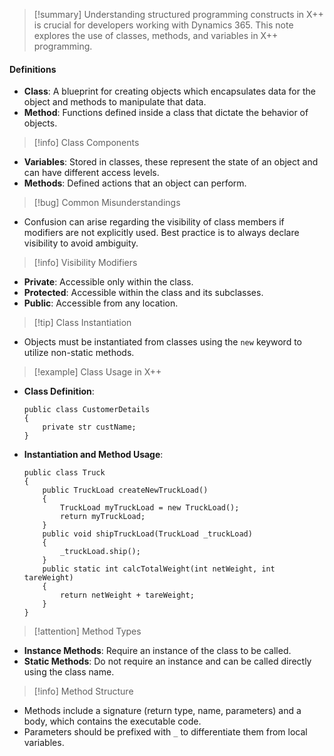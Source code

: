 >[!summary]
>Understanding structured programming constructs in X++ is crucial for developers working with Dynamics 365. This note explores the use of classes, methods, and variables in X++ programming.

#### Definitions
- **Class**: A blueprint for creating objects which encapsulates data for the object and methods to manipulate that data.
- **Method**: Functions defined inside a class that dictate the behavior of objects.

>[!info] Class Components
- **Variables**: Stored in classes, these represent the state of an object and can have different access levels.
- **Methods**: Defined actions that an object can perform.

>[!bug] Common Misunderstandings
- Confusion can arise regarding the visibility of class members if modifiers are not explicitly used. Best practice is to always declare visibility to avoid ambiguity.

>[!info] Visibility Modifiers
- **Private**: Accessible only within the class.
- **Protected**: Accessible within the class and its subclasses.
- **Public**: Accessible from any location.

>[!tip] Class Instantiation
- Objects must be instantiated from classes using the `new` keyword to utilize non-static methods.

>[!example] Class Usage in X++
- **Class Definition**:
  ```x++
  public class CustomerDetails
  {
      private str custName;
  }
  ```
- **Instantiation and Method Usage**:
  ```x++
  public class Truck
  {
      public TruckLoad createNewTruckLoad()
      {
          TruckLoad myTruckLoad = new TruckLoad();
          return myTruckLoad;
      }
      public void shipTruckLoad(TruckLoad _truckLoad)
      {
          _truckLoad.ship();
      }
      public static int calcTotalWeight(int netWeight, int tareWeight)
      {
          return netWeight + tareWeight;
      }
  }
  ```

>[!attention] Method Types
- **Instance Methods**: Require an instance of the class to be called.
- **Static Methods**: Do not require an instance and can be called directly using the class name.

>[!info] Method Structure
- Methods include a signature (return type, name, parameters) and a body, which contains the executable code.
- Parameters should be prefixed with `_` to differentiate them from local variables.
